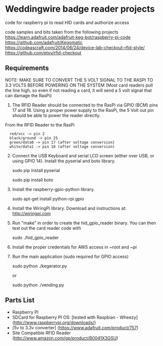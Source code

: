 # Weddingwire badge reader projects
code for raspberry pi to read HID cards and authorize access

code samples and bits taken from the following projects
https://learn.adafruit.com/adafruit-keg-bot/raspberry-pi-code
https://github.com/adafruit/Kegomatic
https://codeascraft.com/2014/06/24/device-lab-checkout-rfid-style/
https://github.com/etsy/rfid-checkout

Requirements
------------
NOTE: MAKE SURE TO CONVERT THE 5 VOLT SIGNAL TO THE RASPI TO 3.3 VOLTS BEFORE POWERING ON THE SYSTEM (Most card readers pull the line high, so even if not reading a card, it will send a 5 volt signal that can damage the RasPi)

1. The RFID Reader should be connected to the RasPi via GPIO (BCM) pins 17 and 18. Using a proper power supply to the RasPi, the 5 Volt out pin should be able to power the reader directly.

From the RFID Reader to the RasPi

      red/vcc -> pin 2
      black/ground -> pin 25
      green/data0 -> pin 17 (after voltage conversion)
      white/data1 -> pin 18 (after voltage conversion)

2. Connect the USB Keyboard and serial LCD screen (either over USB, or using GPIO 14). Install the pyserial and boto library. 

      sudo pip install pyserial
      
      sudo pip install boto
      
3. Install the raspberry-gpio-python library.

      sudo apt-get install python-rpi.gpio

4. Install the WiringPi library. Download and instructions at: http://wiringpi.com

5. Run "make" in order to create the hid_gpio_reader binary. You can then test out the card reader code with 

      sudo ./hid_gpio_reader

6. Install the proper credentials for AWS access in ~root and ~pi
7. Run the main application (sudo required for GPIO access)

      sudo python ./kegerator.py 
      
      or
      
      sudo python ./vending.py
      

Parts List
----------
 * Raspberry PI
 * SDCard for Raspberry PI OS: [tested with Raspbian - Wheezy] (http://www.raspberrypi.org/downloads/)
 * [5v to 3.3v converter] (https://www.adafruit.com/product/757) 
 * Site Compatible RFID Reader (http://www.amazon.com/gp/product/B0041X3GSU)
 


